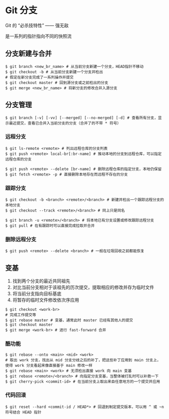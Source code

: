 # Git 分支

Git 的 “必杀技特性” —— 强无敌

是一系列的指针指向不同的快照流

## 分支新建与合并

```shell
$ git branch <new_br_name> # 从当前分支新建一个分支，HEAD指针不移动
$ git checkout -b # 从当前分支新建一个分支并检出
# 假定在新分支完成了一系列操作并提交
$ git checkout master # 回到源分支或之前检出的分支
$ git merge <new_br_name> # 将新分支的修改合并入源分支
```

## 分支管理

```shell
$ git branch [-v] [-vv] [--merged] [--no-merged] [-d] # 查看所有分支，显示最近提交，查看已合并入当前分支的分支（合并了的不带 * 符号）
```

### 远程分支

```shell
$ git ls-remote <remote> # 列出远程仓库的分支列表
$ git push <remote> local-br[:br-name] # 推动本地的分支到远程仓库，可以指定远程仓库的分支

$ git push <remote> --delete [br-name] # 删除远程仓库的指定分支，本地仍保留
$ git fetch <remote> -p # 直接删除本地存在而远程不存在的分支
```

### 跟踪分支

```shell
$ git checkout -b <branch> <remote>/<branch> # 新建并检出一个跟踪远程分支的本地分支
$ git checkout --track <remote>/<branch> # 同上只是同名

$ git branch -u <remote>/<branch> # 将本地已有分支设置或修改跟踪远程分支
$ git pull # 在有跟踪时可以直接完成拉取并合并
```

### 删除远程分支

```shell
$ git push <remote> --delete <branch> # 一般在垃圾回收之前都能恢复
```

## 变基

1. 找到两个分支的最近共同祖先
2. 对比当前分支相对于该祖先的历次提交，提取相应的修改并存为临时文件
3. 将当前分支指向目标基底
4. 将暂存的临时文件修改依次序应用

```shell
$ git checkout <work-br>
# 完成工作提交等
$ git rebase master # 变基，通常此时 master 已经有其他人的提交
$ git checkout master
$ git merge <work-br> # 进行 fast-forward 合并
```

### 酷功能

```shell
$ git rebase --onto <main> <mid> <work> 
# 取出 work 分支，找出从 mid 分支分歧之后的补丁，把这些补丁应用到 main 分支上，使得 work 分支看起来像直接基于 main 修改一样
$ git rebase <main> <work> # 无须检出直接 work 向 main 变基
$ git rebase <remote>/<branch> # 向指定分支变基，当整体被打乱时可以补救一下
$ git cherry-pick <commit-id> # 在当前分支上取出来自任意地方的一个提交并应用
```

### 代码回滚

```shell
$ git reset --hard <commit-id / HEAD*> # 回退到制定提交版本，可以用 ^ 或 ~n 符号结合 HEAD 指针
```
